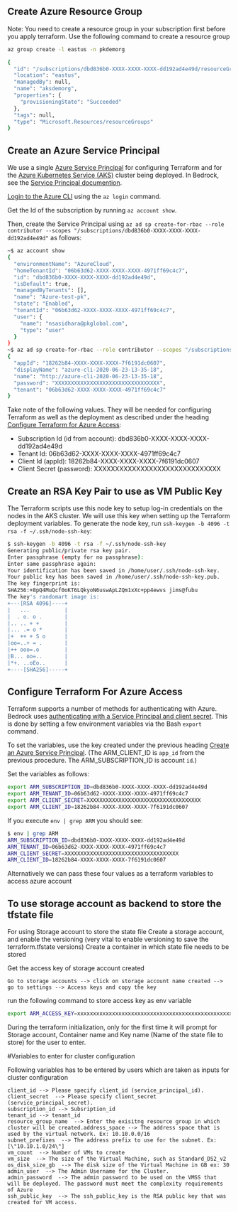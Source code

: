 ## Create Azure Resource Group

Note: You need to create a resource group in your subscription first before you apply terraform. Use the following command to create a resource group

```bash
az group create -l eastus -n pkdemorg

{
  "id": "/subscriptions/dbd836b0-XXXX-XXXX-XXXX-dd192ad4e49d/resourceGroups/aksdemorg",
  "location": "eastus",
  "managedBy": null,
  "name": "aksdemorg",
  "properties": {
    "provisioningState": "Succeeded"
  },
  "tags": null,
  "type": "Microsoft.Resources/resourceGroups"
}
```

## Create an Azure Service Principal

We use a single [Azure Service Principal](https://docs.microsoft.com/en-us/azure/active-directory/develop/app-objects-and-service-principals) for configuring Terraform and for the [Azure Kubernetes Service (AKS)](https://azure.microsoft.com/en-us/services/kubernetes-service/) cluster being deployed. In Bedrock, see the [Service Principal documention](https://github.com/microsoft/bedrock/tree/master/cluster/azure#create-an-azure-service-principal).

[Login to the Azure CLI](https://docs.microsoft.com/en-us/cli/azure/authenticate-azure-cli) using the `az login` command.

Get the Id of the subscription by running `az account show`.

Then, create the Service Principal using `az ad sp create-for-rbac --role contributor --scopes "/subscriptions/dbd836b0-XXXX-XXXX-XXXX-dd192ad4e49d"` as follows:

```bash
~$ az account show
{
  "environmentName": "AzureCloud",
  "homeTenantId": "06b63d62-XXXX-XXXX-XXXX-4971ff69c4c7",
  "id": "dbd836b0-XXXX-XXXX-XXXX-dd192ad4e49d",
  "isDefault": true,
  "managedByTenants": [],
  "name": "Azure-test-pk",
  "state": "Enabled",
  "tenantId": "06b63d62-XXXX-XXXX-XXXX-4971ff69c4c7",
  "user": {
    "name": "nsasidhara@pkglobal.com",
    "type": "user"
  }
}
~$ az ad sp create-for-rbac --role contributor --scopes "/subscriptions/dbd836b0-XXXX-XXXX-XXXX-dd192ad4e49d"
{
  "appId": "18262b84-XXXX-XXXX-XXXX-7f6191dc0607",
  "displayName": "azure-cli-2020-06-23-13-35-18",
  "name": "http://azure-cli-2020-06-23-13-35-18",
  "password": "XXXXXXXXXXXXXXXXXXXXXXXXXXXXXXXXX",
  "tenant": "06b63d62-XXXX-XXXX-XXXX-4971ff69c4c7"
}
```

Take note of the following values. They will be needed for configuring Terraform as well as the deployment as described under the heading [Configure Terraform for Azure Access](#configure-terraform-for-azure-access):

- Subscription Id (id from account): dbd836b0-XXXX-XXXX-XXXX-dd192ad4e49d
- Tenant Id: 06b63d62-XXXX-XXXX-XXXX-4971ff69c4c7
- Client Id (appId): 18262b84-XXXX-XXXX-XXXX-7f6191dc0607
- Client Secret (password): XXXXXXXXXXXXXXXXXXXXXXXXXXXXXX

## Create an RSA Key Pair to use as VM Public Key

The Terraform scripts use this node key to setup log-in credentials on the nodes in the AKS cluster. We will use this key when setting up the Terraform deployment variables. To generate the node key, run `ssh-keygen -b 4096 -t rsa -f ~/.ssh/node-ssh-key`:

```bash
$ ssh-keygen -b 4096 -t rsa -f ~/.ssh/node-ssh-key
Generating public/private rsa key pair.
Enter passphrase (empty for no passphrase):
Enter same passphrase again:
Your identification has been saved in /home/user/.ssh/node-ssh-key.
Your public key has been saved in /home/user/.ssh/node-ssh-key.pub.
The key fingerprint is:
SHA256:+8pQ4MuQcf0oKT6LQkyoN6uswApLZQm1xXc+pp4ewvs jims@fubu
The key's randomart image is:
+---[RSA 4096]----+
|   ...           |
|  . o. o .       |
|.. .. + +        |
|... .= o *       |
|+  ++ + S o      |
|oo=..+ = .       |
|++ ooo=.o        |
|B... oo=..       |
|*+. ..oEo..      |
+----[SHA256]-----+
```

## Configure Terraform For Azure Access

Terraform supports a number of methods for authenticating with Azure. Bedrock uses [authenticating with a Service Principal and client secret](https://www.terraform.io/docs/providers/azurerm/auth/service_principal_client_secret.html). This is done by setting a few environment variables via the Bash `export` command.

To set the variables, use the key created under the previous heading [Create an Azure Service Principal](#create-an-azure-service-principal). (The ARM_CLIENT_ID is `app_id` from the previous procedure. The ARM_SUBSCRIPTION_ID is account `id`.)

Set the variables as follows:

```bash
export ARM_SUBSCRIPTION_ID=dbd836b0-XXXX-XXXX-XXXX-dd192ad4e49d
export ARM_TENANT_ID=06b63d62-XXXX-XXXX-XXXX-4971ff69c4c7
export ARM_CLIENT_SECRET=XXXXXXXXXXXXXXXXXXXXXXXXXXXXXXXXXXXX
export ARM_CLIENT_ID=18262b84-XXXX-XXXX-XXXX-7f6191dc0607
```

If you execute `env | grep ARM` you should see:

```bash
$ env | grep ARM
ARM_SUBSCRIPTION_ID=dbd836b0-XXXX-XXXX-XXXX-dd192ad4e49d
ARM_TENANT_ID=06b63d62-XXXX-XXXX-XXXX-4971ff69c4c7 
ARM_CLIENT_SECRET=XXXXXXXXXXXXXXXXXXXXXXXXXXXXXXXXXXXX
ARM_CLIENT_ID=18262b84-XXXX-XXXX-XXXX-7f6191dc0607
```
Alternatively we can pass these four values as a terraform variables to access azure account

## To use storage account as backend to store the tfstate file
For using Storage account to store the state file
Create a storage account, and enable the versioning (very vital to enable versioning to save the terraform.tfstate versions)
Create a container in which state file needs to be stored

Get the access key of storage account created
```
Go to storage accounts --> click on storage account name created --> go to settings --> Access keys and copy the key
```
run the following command to store access key as env variable

```bash
export ARM_ACCESS_KEY=xxxxxxxxxxxxxxxxxxxxxxxxxxxxxxxxxxxxxxxxxxxxxxxxxxxxxxxxxxx

```

During the terraform initialization, only for the first time it will prompt for Storage account, Container name and Key name (Name of the state file to store) for the user to enter. 

#Variables to enter for cluster configuration

Following variables has to be entered by users which are taken as inputs for cluster configuration

```list
client_id --> Please specify client_id (service_principal_id).
client_secret  --> Please specify client_secret (service_principal_secret).
subscription_id --> Subsription_id
tenant_id --> tenant_id
resource_group_name  --> Enter the exisitng resource group in which cluster will be created.address_space --> The address space that is used by the virtual network. Ex: 10.10.0.0/16
subnet_prefixes  --> The address prefix to use for the subnet. Ex: [\"10.10.1.0/24\"]
vm_count  --> Number of VMs to create
vm_size  --> The size of the Virtual Machine, such as Standard_DS2_v2
os_disk_size_gb  --> The disk size of the Virtual Machine in GB ex: 30
admin_user  --> The Admin Username for the Cluster.
admin_password  --> The admin password to be used on the VMSS that will be deployed. The password must meet the complexity requirements of Azure
ssh_public_key  --> The ssh_public_key is the RSA public key that was created for VM access.
```
